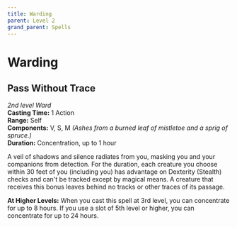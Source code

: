```yaml
---
title: Warding
parent: Level 2
grand_parent: Spells
---
```


# Warding

## Pass Without Trace
*2nd level Ward*<br>
**Casting Time:** 1 Action<br>
**Range:** Self<br>
**Components:** V, S, M *(Ashes from a burned leaf of mistletoe and a sprig of spruce.)*<br>
**Duration:** Concentration, up to 1 hour

A veil of shadows and silence radiates from you, masking you and your companions from detection. For the duration, each creature you choose within 30 feet of you (including you) has advantage on Dexterity (Stealth) checks and can't be tracked except by magical means. A creature that receives this bonus leaves behind no tracks or other traces of its passage.

**At Higher Levels:** When you cast this spell at 3rd level, you can concentrate for up to 8 hours. If you use a slot of 5th level or higher, you can concentrate for up to 24 hours.
